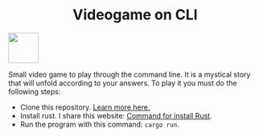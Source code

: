 <h1 align="center">Videogame on CLI</h1>
<img src="https://media1.giphy.com/media/l0HlQXlQ3nHyLMvte/200w.webp?cid=ecf05e47nia47d5n90ql755b0acer7obz0yotdace6xce5iq&rid=200w.webp&ct=g align="right" width="60"">
<p>
  Small video game to play through the command line. It is a mystical story that will unfold according to your answers. To play it you must do the following steps:
  <ul>
    <li>
      Clone this repository. <a href="https://docs.github.com/es/repositories/creating-and-managing-repositories/cloning-a-repository">Learn more here.</a>
    </li>
    <li>
      Install rust. I share this website: <a href="https://rustup.rs/">Command for install Rust</a>.
    </li>
    <li>
      Run the program with this command: <code>cargo run</code>.
    </li>
  </ul>
</p>
